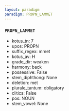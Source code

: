 ```yaml
---
layout: paradigm
paradigm: PROPN_LAMMET
---
```

### ` PROPN_LAMMET `


* kotus_tn: 7
* upos: PROPN
* suffix_regex: mmet
* kotus_av: H
* grade_dir: weaken
* harmony: back
* possessive: False
* stem_diphthong: None
* deletion: met
* plurale_tantum: obligatory
* clitics: False
* pos: NOUN
* stem_vowel: None

